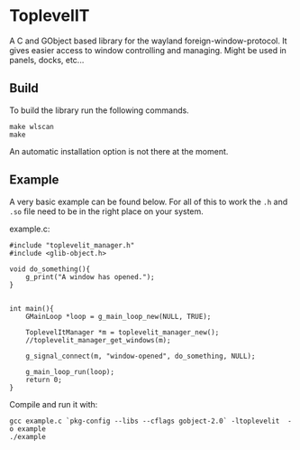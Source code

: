 # ToplevelIT

A C and GObject based library for the wayland foreign-window-protocol. It gives easier access to window controlling and managing. Might be used in panels, docks, etc...

## Build

To build the library run the following commands.

```
make wlscan
make
```

An automatic installation option is not there at the moment.

## Example

A very basic example can be found below. For all of this to work the `.h` and `.so` file need to be in the right place on your system.

example.c:

```
#include "toplevelit_manager.h"
#include <glib-object.h>

void do_something(){
    g_print("A window has opened.");
}


int main(){
    GMainLoop *loop = g_main_loop_new(NULL, TRUE);

    ToplevelItManager *m = toplevelit_manager_new();
    //toplevelit_manager_get_windows(m);

    g_signal_connect(m, "window-opened", do_something, NULL);

    g_main_loop_run(loop);
    return 0;
}
```

Compile and run it with:

```
gcc example.c `pkg-config --libs --cflags gobject-2.0` -ltoplevelit  -o example
./example
```